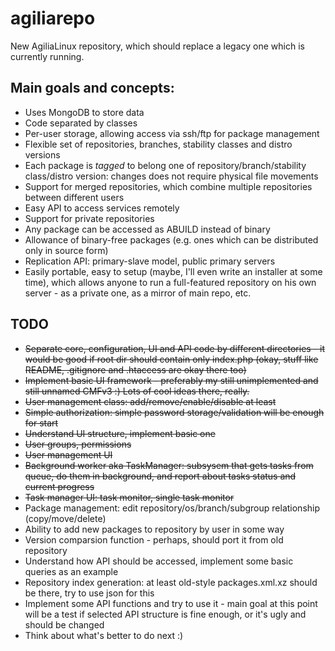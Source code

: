 agiliarepo
==========

New AgiliaLinux repository, which should replace a legacy one which is currently running. 

Main goals and concepts:
----------------
  * Uses MongoDB to store data
  * Code separated by classes
  * Per-user storage, allowing access via ssh/ftp for package management
  * Flexible set of repositories, branches, stability classes and distro versions
  * Each package is *tagged* to belong one of repository/branch/stability class/distro version: changes does not require physical file movements
  * Support for merged repositories, which combine multiple repositories between different users
  * Easy API to access services remotely
  * Support for private repositories
  * Any package can be accessed as ABUILD instead of binary
  * Allowance of binary-free packages (e.g. ones which can be distributed only in source form)
  * Replication API: primary-slave model, public primary servers
  * Easily portable, easy to setup (maybe, I'll even write an installer at some time), which allows anyone to run a full-featured repository on his own server - as a private one, as a mirror of main repo, etc.


TODO
----
  * <del>Separate core, configuration, UI and API code by different directories - it would be good if root dir should contain only index.php (okay, stuff like README, .gitignore and .htaccess are okay there too)</del>
  * <del>Implement basic UI framework - preferably my still unimplemented and still unnamed CMFv3 :) Lots of cool ideas there, really.</del>
  * <del>User management class: add/remove/enable/disable at least</del>
  * <del>Simple authorization: simple password storage/validation will be enough for start</del>
  * <del>Understand UI structure, implement basic one</del>
  * <del>User groups, permissions</del>
  * <del>User management UI</del>
  * <del>Background worker aka TaskManager: subsysem that gets tasks from queue, do them in background, and report about tasks status and current progress</del>
  * <del>Task manager UI: task monitor, single task monitor</del>
  * Package management: edit repository/os/branch/subgroup relationship (copy/move/delete)
  * Ability to add new packages to repository by user in some way
  * Version comparsion function - perhaps, should port it from old repository
  * Understand how API should be accessed, implement some basic queries as an example
  * Repository index generation: at least old-style packages.xml.xz should be there, try to use json for this
  * Implement some API functions and try to use it - main goal at this point will be a test if selected API structure is fine enough, or it's ugly and should be changed
  * Think about what's better to do next :)

